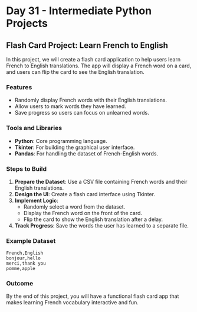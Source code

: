 # Day 31 - Intermediate Python Projects

## Flash Card Project: Learn French to English

In this project, we will create a flash card application to help users learn French to English translations. The app will display a French word on a card, and users can flip the card to see the English translation.

### Features
- Randomly display French words with their English translations.
- Allow users to mark words they have learned.
- Save progress so users can focus on unlearned words.

### Tools and Libraries
- **Python**: Core programming language.
- **Tkinter**: For building the graphical user interface.
- **Pandas**: For handling the dataset of French-English words.

### Steps to Build
1. **Prepare the Dataset**: Use a CSV file containing French words and their English translations.
2. **Design the UI**: Create a flash card interface using Tkinter.
3. **Implement Logic**:
    - Randomly select a word from the dataset.
    - Display the French word on the front of the card.
    - Flip the card to show the English translation after a delay.
4. **Track Progress**: Save the words the user has learned to a separate file.

### Example Dataset
```csv
French,English
bonjour,hello
merci,thank you
pomme,apple
```

### Outcome
By the end of this project, you will have a functional flash card app that makes learning French vocabulary interactive and fun.